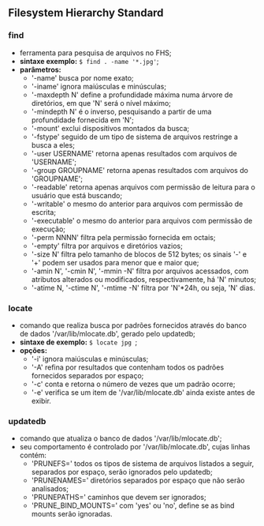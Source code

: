## Filesystem Hierarchy Standard


### find
- ferramenta para pesquisa de arquivos no FHS;
- __sintaxe exemplo:__ ```$ find . -name '*.jpg'```;
- __parâmetros:__
	- '-name' busca por nome exato;
	- '-iname' ignora maiúsculas e minúsculas;
	- '-maxdepth N' define a profundidade máxima numa árvore de diretórios, em que 'N' será o nível máximo;
	- '-mindepth N' é o inverso, pesquisando a partir de uma profundidade fornecida em 'N';
	- '-mount' exclui dispositivos montados da busca;
	- '-fstype' seguido de um tipo de sistema de arquivos restringe a busca a eles;
	- '-user USERNAME' retorna apenas resultados com arquivos de 'USERNAME';
	- '-group GROUPNAME' retorna apenas resultados com arquivos do 'GROUPNAME';
	- '-readable' retorna apenas arquivos com permissão de leitura para o usuário que está buscando;
	- '-writable' o mesmo do anterior para arquivos com permissão de escrita;
	- '-executable' o mesmo do anterior para arquivos com permissão de execução;
	- '-perm NNNN' filtra pela permissão fornecida em octais;
	- '-empty' filtra por arquivos e diretórios vazios;
	- '-size N' filtra pelo tamanho de blocos de 512 bytes; os sinais '-' e '+' podem ser usados para menor que e maior que;
	- '-amin N', '-cmin N', '-mmin -N' filtra por arquivos acessados, com atributos alterados ou modificados, respectivamente, há 'N' minutos;
	- '-atime N, '-ctime N', '-mtime -N' filtra por 'N'\*24h, ou seja, 'N' dias.

### locate
- comando que realiza busca por padrões fornecidos através do banco de dados '/var/lib/mlocate.db', gerado pelo updatedb;
- __sintaxe de exemplo:__ ```$ locate jpg ```;
- __opções:__
	- '-i' ignora maiúsculas e minúsculas;
	- '-A' refina por resultados que contenham todos os padrões fornecidos separados por espaço;
	- '-c' conta e retorna o número de vezes que um padrão ocorre;
	- '-e' verifica se um item de '/var/lib/mlocate.db' ainda existe antes de exibir.

### updatedb
- comando que atualiza o banco de dados '/var/lib/mlocate.db';
- seu comportamento é controlado por '/var/lib/mlocate.db', cujas linhas contém:
	- 'PRUNEFS=' todos os tipos de sistema de arquivos listados a seguir, separados por espaço, serão ignorados pelo updatedb;
	- 'PRUNENAMES=' diretórios separados por espaço que não serão analisados;
	- 'PRUNEPATHS=' caminhos que devem ser ignorados;
	- 'PRUNE_BIND_MOUNTS=' com 'yes' ou 'no', define se as bind mounts serão ignoradas.
